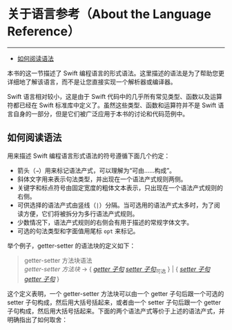 # 关于语言参考（About the Language Reference）
-----------------

- [如何阅读语法](#how_to_read_the_grammar)

本书的这一节描述了 Swift 编程语言的形式语法。这里描述的语法是为了帮助您更详细地了解该语言，而不是让您直接实现一个解析器或编译器。

Swift 语言相对较小，这是由于 Swift 代码中的几乎所有常见类型、函数以及运算符都已经在 Swift 标准库中定义了。虽然这些类型、函数和运算符并不是 Swift 语言自身的一部分，但是它们被广泛应用于本书的讨论和代码范例中。

<a name="how_to_read_the_grammar"></a>
## 如何阅读语法

用来描述 Swift 编程语言形式语法的符号遵循下面几个约定：

-  箭头（`→`）用来标记语法产式，可以理解为“可由……构成”。
-  斜体文字用来表示句法类型，并出现在一个语法产式规则两侧。
-  关键字和标点符号由固定宽度的粗体文本表示，只出现在一个语法产式规则的右侧。
-  可供选择的语法产式由竖线（`|`）分隔。当可选用的语法产式太多时，为了阅读方便，它们将被拆分为多行语法产式规则。
-  少数情况下，语法产式规则的右侧会有用于描述的常规字体文字。
-  可选的句法类型和字面值用尾标 `opt` 来标记。

举个例子，getter-setter 的语法块的定义如下：

> getter-setter 方法块语法  
> *getter-setter 方法块* → { [*getter 子句*](05_Declarations.html#getter-clause) [*setter 子句*](05_Declarations.html#setter-clause)<sub>可选</sub> } | { [*setter 子句*](05_Declarations.html#setter-clause) [*getter 子句*](05_Declarations.html#getter-clause) }

这个定义表明，一个 getter-setter 方法块可以由一个 getter 子句后跟一个可选的 setter 子句构成，然后用大括号括起来，或者由一个 setter 子句后跟一个 getter 子句构成，然后用大括号括起来。下面的两个语法产式等价于上述的语法产式，并明确指出了如何取舍：

